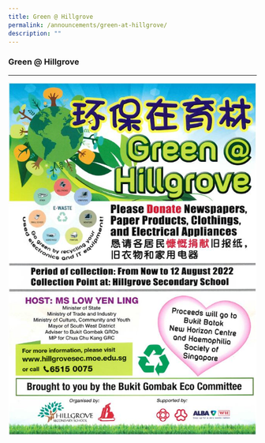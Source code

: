 ```yaml
---
title: Green @ Hillgrove
permalink: /announcements/green-at-hillgrove/
description: ""
---
```

### **Green @ Hillgrove**
----------------------------------------------------------------------
![](/images/greenathillgrove.jpg)